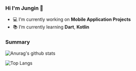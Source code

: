 ### Hi I'm Jungin 👋

- 💻 I’m currently working on <b>Mobile Application Projects</b>
- 📚 I’m currently learning <b>Dart</b>, <b>Kotlin</b>

### Summary

![Anurag's github stats](https://github-readme-stats.vercel.app/api?username=Jungin-Choi&theme=buefy&show_icons=true&count_private=true)

![Top Langs](https://github-readme-stats.anuraghazra1.vercel.app/api/top-langs/?username=JungIn-Choi&layout=compact&langs_count=10)
